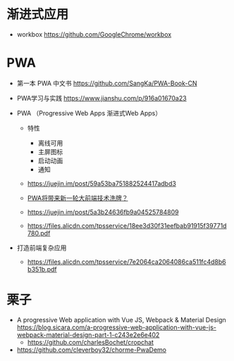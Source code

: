 # 渐进式应用

- workbox https://github.com/GoogleChrome/workbox

# PWA

- 第一本 PWA 中文书 <https://github.com/SangKa/PWA-Book-CN>
- PWA学习与实践 https://www.jianshu.com/p/916a01670a23
- PWA （Progressive Web Apps 渐进式Web Apps）

  - 特性

    - 离线可用
    - 主屏图标
    - 启动动画
    - 通知

  - <https://juejin.im/post/59a53ba751882524417adbd3>

  - [PWA将带来新一轮大前端技术洗牌？](https://mp.weixin.qq.com/s?__biz=MzUyODMzMjY3OQ==&mid=2247483788&idx=1&sn=b96c346b7aa710910dd1fe3b68967fd0&chksm=fa70a364cd072a724ada68df64bcda3071c6361a85757dd14d03a867108010d38e76c6826526&scene=21#wechat_redirect)

  - <https://juejin.im/post/5a3b24636fb9a04525784809>

  - <https://files.alicdn.com/tpsservice/18ee3d30f31eefbab91915f39771d780.pdf>

- 打造前端复杂应用

  - <https://files.alicdn.com/tpsservice/7e2064ca2064086ca511fc4d8b6b351b.pdf>
  
# 栗子

- A progressive Web application with Vue JS, Webpack & Material Design https://blog.sicara.com/a-progressive-web-application-with-vue-js-webpack-material-design-part-1-c243e2e6e402
    - https://github.com/charlesBochet/cropchat
- https://github.com/cleverboy32/chorme-PwaDemo
